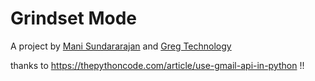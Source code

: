 # Grindset Mode

A project by [Mani Sundararajan](https://itsrainingmani.dev/) and [Greg Technology](https://greg.technology/)

thanks to https://thepythoncode.com/article/use-gmail-api-in-python !!
